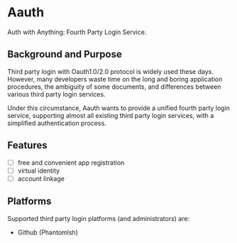 # Aauth
 Auth with Anything: Fourth Party Login Service.

## Background and Purpose

Third party login with Oauth1.0/2.0 protocol is widely used these days. However, many developers waste time on the long and boring application procedures, the ambiguity of some documents, and differences between various third party login services.

Under this circumstance, Aauth wants to provide a unified fourth party login service, supporting almost all existing third party login services, with a simplified authentication process.

## Features

- [ ] free and convenient app registration
- [ ] virtual identity
- [ ] account linkage

## Platforms

Supported third party login platforms (and administrators) are:

- Github (Phantomlsh)
